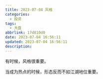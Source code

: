 ```yaml
---
title: 2023-07-04 风格
categories:
  - 投资
tags:
  - 大盘
abbrlink: 17d810d0
date: 2023-07-04 16:56:11
updated: 2023-07-04 16:56:11
description:
---
```


有时候，风格很重要。

当成为热点的时候，形态反而不如江湖地位重要。

